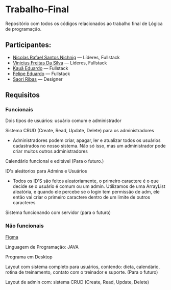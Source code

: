 # Trabalho-Final
Repositório com todos os códigos relacionados ao trabalho final de Lógica de programação. 

## Participantes: 

* [Nicolas Rafael Santos Nichnig](https://github.com/GhoostSama) — Líderes, Fullstack
* [Vinicius Freitas Da Silva](https://github.com/PenRoseRubix) — Líderes, Fullstack
* [Kauã Eduardo](https://github.com/kauaeduardog) — Fullstack
* [Felipe Eduardo](https://github.com/FelipeEduardo16) — Fullstack
* [Saori Ribas](https://github.com/Sayoyuu/Sayoyuu.git) — Designer 

## Requisitos

### Funcionais

Dois tipos de usuários: usuário comum e administrador
  
Sistema CRUD (Create, Read, Update, Delete) para os administradores

* Administradores podem criar, apagar, ler e atualizar todos os usuários cadastrados no nosso sistema. Não só isso, mas um administrador pode criar muitos outros administradores

Calendário funcional e editável (Para o futuro.)

ID's aleátorios para Admins e Usuários

* Todos os ID'S são feitos aleatoriamente, o primeiro caractere é o que decide se o usuário é comum ou um admin.
Utilizamos de uma ArrayList aleatória, e quando ele percebe se o login tem permissão de adm, ele então vai criar o primeiro caractere dentro de um limite de outros caracteres

Sistema funcionando com servidor (para o futuro)

### Não funcionais

[Figma](https://www.figma.com/file/8aKzqJxSa8vcIOpnczGriQ/Trabalho-SA?node-id=0%3A1&t=5g1CV6EJuupagJmL-0)

Linguagem de Programação: JAVA

Programa em Desktop

Layout com sistema completo para usuários, contendo: dieta, calendário, rotina de treinamento, contato com o treinador e suporte. (Para o futuro)

Layout de admin com: sistema CRUD (Create, Read, Update, Delete)
